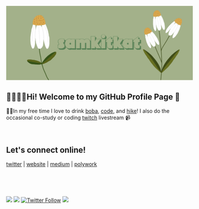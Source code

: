 ![](https://github.com/samkitkat/samkitkat/blob/master/banner1.png)
## 👋👩🏻‍💻Hi! Welcome to my GitHub Profile Page 🥰


💖💕In my free time I love to drink [boba](https://twitter.com/samkitkat_/status/1379207293057699842?s=20&t=lQw9jHmHvlB0GW7coMjB2A), [code](https://twitter.com/samkitkat_/status/1439868772676816899?s=20&t=lQw9jHmHvlB0GW7coMjB2A), and [hike](https://twitter.com/samkitkat_/status/1501027965739708418?s=20&t=lQw9jHmHvlB0GW7coMjB2A)! I also do the occasional co-study or coding [twitch](https://www.twitch.tv/samkitkat) livestream 📹

<br >

## Let's connect online!
[twitter](https://twitter.com/sbarakitkat) | [website](https://samkitkat.github.io/) | [medium](https://medium.com/@sbarakitkat) | [polywork](https://www.polywork.com/samkitkat)


<br >
<br >
<br >

[![](https://img.shields.io/twitch/status/samkitkat?style=social)](https://www.twitch.tv/samkitkat)
[![](https://img.shields.io/youtube/channel/views/UCDGCWGr1Fk9qwa5zIiN47NQ?style=social)](https://www.youtube.com/c/samkitkat)
[![Twitter Follow](https://img.shields.io/badge/follow-%40samkitkat_-1DA1F2?logo=twitter&style=social)](https://twitter.com/samkitkat_)
![](https://img.shields.io/github/watchers/samkitkat/samkitkat?style=social)


<!--
**samkitkat/samkitkat** is a ✨ _special_ ✨ repository because its `README.md` (this file) appears on your GitHub profile.


<img align="right" width="400px" height="auto" src="https://github.com/samkitkat/samkitkat/blob/master/tweet1.PNG">
<img width="400px" height="auto" src="https://github.com/samkitkat/samkitkat/blob/master/tweet3.PNG">

<img align="right" width="400px" height="auto" src="https://github.com/samkitkat/samkitkat/blob/master/tweet2.PNG">
<img width="400px" height="auto" src="https://github.com/samkitkat/samkitkat/blob/master/tweet4.PNG">


Here are some ideas to get you started:

- 🔭 I’m currently working on ...
- 🌱 I’m currently learning ...
- 👯 I’m looking to collaborate on ...
- 🤔 I’m looking for help with ...
- 💬 Ask me about ...
- 📫 How to reach me: ...
- 😄 Pronouns: ...
- ⚡ Fun fact: ...
-->
